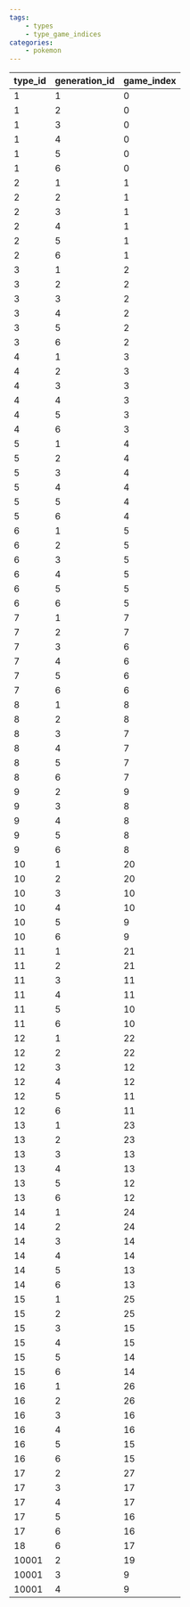 ```yaml
---
tags:
    - types
    - type_game_indices
categories:
    - pokemon
---
```


| type_id | generation_id | game_index |
|---------|---------------|------------|
| 1       | 1             | 0          |
| 1       | 2             | 0          |
| 1       | 3             | 0          |
| 1       | 4             | 0          |
| 1       | 5             | 0          |
| 1       | 6             | 0          |
| 2       | 1             | 1          |
| 2       | 2             | 1          |
| 2       | 3             | 1          |
| 2       | 4             | 1          |
| 2       | 5             | 1          |
| 2       | 6             | 1          |
| 3       | 1             | 2          |
| 3       | 2             | 2          |
| 3       | 3             | 2          |
| 3       | 4             | 2          |
| 3       | 5             | 2          |
| 3       | 6             | 2          |
| 4       | 1             | 3          |
| 4       | 2             | 3          |
| 4       | 3             | 3          |
| 4       | 4             | 3          |
| 4       | 5             | 3          |
| 4       | 6             | 3          |
| 5       | 1             | 4          |
| 5       | 2             | 4          |
| 5       | 3             | 4          |
| 5       | 4             | 4          |
| 5       | 5             | 4          |
| 5       | 6             | 4          |
| 6       | 1             | 5          |
| 6       | 2             | 5          |
| 6       | 3             | 5          |
| 6       | 4             | 5          |
| 6       | 5             | 5          |
| 6       | 6             | 5          |
| 7       | 1             | 7          |
| 7       | 2             | 7          |
| 7       | 3             | 6          |
| 7       | 4             | 6          |
| 7       | 5             | 6          |
| 7       | 6             | 6          |
| 8       | 1             | 8          |
| 8       | 2             | 8          |
| 8       | 3             | 7          |
| 8       | 4             | 7          |
| 8       | 5             | 7          |
| 8       | 6             | 7          |
| 9       | 2             | 9          |
| 9       | 3             | 8          |
| 9       | 4             | 8          |
| 9       | 5             | 8          |
| 9       | 6             | 8          |
| 10      | 1             | 20         |
| 10      | 2             | 20         |
| 10      | 3             | 10         |
| 10      | 4             | 10         |
| 10      | 5             | 9          |
| 10      | 6             | 9          |
| 11      | 1             | 21         |
| 11      | 2             | 21         |
| 11      | 3             | 11         |
| 11      | 4             | 11         |
| 11      | 5             | 10         |
| 11      | 6             | 10         |
| 12      | 1             | 22         |
| 12      | 2             | 22         |
| 12      | 3             | 12         |
| 12      | 4             | 12         |
| 12      | 5             | 11         |
| 12      | 6             | 11         |
| 13      | 1             | 23         |
| 13      | 2             | 23         |
| 13      | 3             | 13         |
| 13      | 4             | 13         |
| 13      | 5             | 12         |
| 13      | 6             | 12         |
| 14      | 1             | 24         |
| 14      | 2             | 24         |
| 14      | 3             | 14         |
| 14      | 4             | 14         |
| 14      | 5             | 13         |
| 14      | 6             | 13         |
| 15      | 1             | 25         |
| 15      | 2             | 25         |
| 15      | 3             | 15         |
| 15      | 4             | 15         |
| 15      | 5             | 14         |
| 15      | 6             | 14         |
| 16      | 1             | 26         |
| 16      | 2             | 26         |
| 16      | 3             | 16         |
| 16      | 4             | 16         |
| 16      | 5             | 15         |
| 16      | 6             | 15         |
| 17      | 2             | 27         |
| 17      | 3             | 17         |
| 17      | 4             | 17         |
| 17      | 5             | 16         |
| 17      | 6             | 16         |
| 18      | 6             | 17         |
| 10001   | 2             | 19         |
| 10001   | 3             | 9          |
| 10001   | 4             | 9          |
